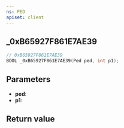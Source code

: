 ```yaml
---
ns: PED
apiset: client
---
```

## _0xB65927F861E7AE39

```c
// 0xB65927F861E7AE39
BOOL _0xB65927F861E7AE39(Ped ped, int p1);
```


## Parameters
* **ped**:
* **p1**:

## Return value
